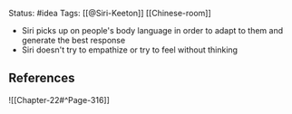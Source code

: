 Status: #idea
Tags: [[@Siri-Keeton]] [[Chinese-room]]

* Siri picks up on people's body language in order to adapt to them and generate the best response
* Siri doesn't try to empathize or try to feel without thinking

## References

![[Chapter-22#^Page-316]]
